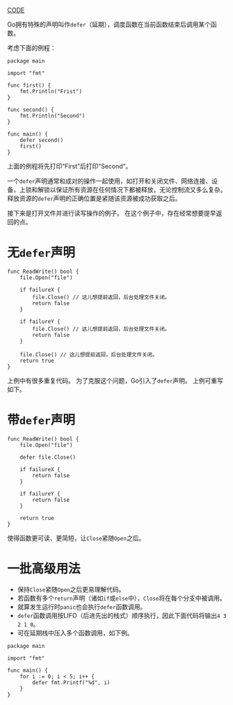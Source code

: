 [CODE](../src/syntax/deferred-functions-calls.go)

Go拥有特殊的声明叫作`defer`（延期），调度函数在当前函数结束后调用某个函数。

考虑下面的例程：

```
package main

import "fmt"

func first() {
    fmt.Println("Frist")
}

func second() {
    fmt.Println("Second")
}

func main() {
    defer second()
    first()
}
```

上面的例程将先打印“First”后打印“Second”。

一个`defer`声明通常和成对的操作一起使用，如打开和关闭文件、网络连接、设备，上锁和解锁以保证所有资源在任何情况下都被释放，无论控制流又多么复杂。
释放资源的`defer`声明的正确位置是紧随该资源被成功获取之后。

接下来是打开文件并进行读写操作的例子。
在这个例子中，存在经常想要提早返回的点。

# 无`defer`声明

```
func ReadWrite() bool {
    file.Open("file")

    if failureX {
        file.Close() // 这儿想提前返回，后台处理文件关闭。
        return false
    }

    if failureY {
        file.Close() // 这儿想提前返回，后台处理文件关闭。
        return false
    }

    file.Close() // 这儿想提前返回，后台处理文件关闭。
    return true
}
```

上例中有很多重复代码。
为了克服这个问题，Go引入了`defer`声明。
上例可重写如下。

# 带`defer`声明

```
func ReadWrite() bool {
    file.Open("file")

    defer file.Close()

    if failureX {
        return false
    }

    if failureY {
        return false
    }

    return true
}
```

使得函数更可读、更简短，让`Close`紧随`Open`之后。

# 一批高级用法

- 保持`Close`紧随`Open`之后更易理解代码。
- 若函数有多个`return`声明（诸如`if`或`else`中），`Close`将在每个分支中被调用。
- 就算发生运行时`panic`也会执行`defer`函数调用。
- `defer`函数调用按LIFO（后进先出的栈式）顺序执行，因此下面代码将输出`4 3 2 1 0`。
- 可在延期栈中压入多个函数调用，如下例。

```
package main

import "fmt"

func main() {
    for i := 0; i < 5; i++ {
        defer fmt.Printf("%d", i)
    }
}
```